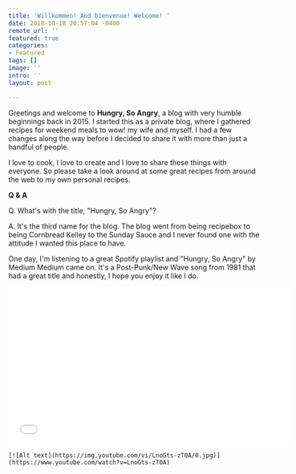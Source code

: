 ```yaml
---
title: 'Willkommen! And bienvenue! Welcome! '
date: 2018-10-18 20:57:04 -0400
remote_url: ''
featured: true
categories:
- Featured
tags: []
image: ''
intro: ''
layout: post

---
```

Greetings and welcome to **Hungry, So Angry**, a blog with very humble beginnings back in 2015. I started this as a private blog, where I gathered recipes for weekend meals to wow! my wife and myself. I had a few changes along the way before I decided to share it with more than just a handful of people. 

I love to cook, I love to create and I love to share these things with everyone. So please take a look around at some great recipes from around the web to my own personal recipes. 

**Q & A**

Q. What's with the title, "Hungry, So Angry"?

A. It's the third name for the blog. The blog went from being recipebox to being Cornbread Kelley to the Sunday Sauce and I never found one with the attitude I wanted this place to have. 

One day, I'm listening to a great Spotify playlist and "Hungry, So Angry" by Medium Medium came on. It's a Post-Punk/New Wave song from 1981 that had a great title and honestly, I hope you enjoy it like I do. 

<iframe width="560" height="315" src="[https://www.youtube.com/embed/LnoGts-zT0A](https://www.youtube.com/embed/LnoGts-zT0A "https://www.youtube.com/embed/LnoGts-zT0A")" frameborder="0" allow="autoplay; encrypted-media" allowfullscreen></iframe>

    [![Alt text](https://img.youtube.com/vi/LnoGts-zT0A/0.jpg)](https://www.youtube.com/watch?v=LnoGts-zT0A)